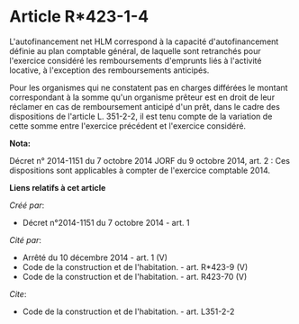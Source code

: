 # Article R*423-1-4

L'autofinancement net HLM correspond à la capacité d'autofinancement définie au plan comptable général, de laquelle sont
retranchés pour l'exercice considéré les remboursements d'emprunts liés à l'activité locative, à l'exception des
remboursements anticipés. 

Pour les organismes qui ne constatent pas en charges différées le montant correspondant à la somme qu'un organisme prêteur
est en droit de leur réclamer en cas de remboursement anticipé d'un prêt, dans le cadre des dispositions de l'article L.
351-2-2, il est tenu compte de la variation de cette somme entre l'exercice précédent et l'exercice considéré.

**Nota:**

Décret n° 2014-1151 du 7 octobre 2014 JORF du 9 octobre 2014, art. 2 : Ces dispositions sont applicables à compter de
l'exercice comptable 2014.

**Liens relatifs à cet article**

_Créé par_:

  - Décret n°2014-1151 du 7 octobre 2014 - art. 1

_Cité par_:

  - Arrêté du 10 décembre 2014 - art. 1 (V)
  - Code de la construction et de l'habitation. - art. R*423-9 (V)
  - Code de la construction et de l'habitation. - art. R423-70 (V)

_Cite_:

  - Code de la construction et de l'habitation. - art. L351-2-2
